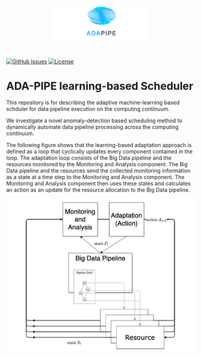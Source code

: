 <p align="center"><img width=50% src="https://raw.githubusercontent.com/DataCloud-project/ADA-PIPE/main/figure/ADAPIPE_Logo_TransparentBackground_White.png"></p>&nbsp;

[![GitHub Issues](https://img.shields.io/github/issues/DataCloud-project/ADA-PIPE.svg)](https://github.com/DataCloud-project/ADA-PIPE/issues)
[![License](https://img.shields.io/badge/license-Apache2.0-blue.svg)](https://opensource.org/licenses/Apache-2.0)

# ADA-PIPE learning-based Scheduler

This repository is for describing the adaptive machine-learning based schduler for data pipeline execution on the computing continuum.

We investigate a novel anomaly-detection based scheduling method to dynamically automate data pipeline processing across the computing continuum. 

The following figure shows that the learning-based adaptation approach is defined as a loop that cyclically updates every component contained in the loop.
The adaptation loop consists of the Big Data pipeline and the resources monitored by the Monitoring and Analysis component. The Big Data pipeline and the resources send the collected monitoring information as a state at a time step to the Monitoring and Analysis component. The Monitoring and Analysis component then uses these states and calculates an action as an update for the resource allocation to the Big Data pipeline.

![alt text](https://raw.githubusercontent.com/DataCloud-project/ADA-PIPE/main/ADA-learning-scheduler/ada-loop2.JPG)
